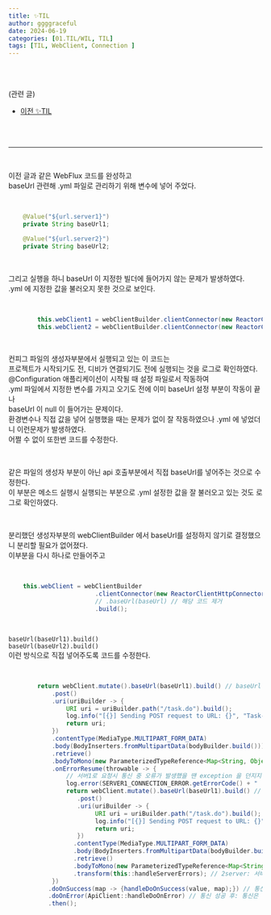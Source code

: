 ```yaml
---
title: ✨TIL
author: ggggraceful
date: 2024-06-19
categories: [01.TIL/WIL, TIL]
tags: [TIL, WebClient, Connection ]
---
```


<br/>
<br/>

(관련 글)
- [이전 ✨TIL](https://ggggraceful.github.io/posts/til-20240619/)

<br/>
<br/>

---

<br/>

이전 글과 같은 WebFlux 코드를 완성하고  
baseUrl 관련해 .yml 파일로 관리하기 위해 변수에 넣어 주었다.  

<br/>

```java
	@Value("${url.server1}")
	private String baseUrl1;

	@Value("${url.server2}")
	private String baseUrl2;
```

<br/>

그리고 실행을 하니 baseUrl 이 지정한 빌더에 들어가지 않는 문제가 발생하였다.  
.yml 에 지정한 값을 불러오지 못한 것으로 보인다.  

<br/>

```java
        this.webClient1 = webClientBuilder.clientConnector(new ReactorClientHttpConnector(httpClient)).baseUrl(baseUrl1).build();
        this.webClient2 = webClientBuilder.clientConnector(new ReactorClientHttpConnector(httpClient)).baseUrl(baseUrl2).build();
```
<br/>

컨피그 파일의 생성자부분에서 실행되고 있는 이 코드는  
프로젝트가 시작되기도 전, 디비가 연결되기도 전에 실행되는 것을 로그로 확인하였다.  
@Configuration 애플리케이션이 시작될 때 설정 파일로서 작동하여  
.yml 파일에서 지정한 변수를 가지고 오기도 전에 이미 baseUrl 설정 부분이 작동이 끝나  
baseUrl 이 null 이 들어가는 문제이다.  
환경변수나 직접 값을 넣어 실행했을 때는 문제가 없이 잘 작동하였으나 .yml 에 넣었더니 이런문제가 발생하였다.  
어쩔 수 없이 또한번 코드를 수정한다.  

<br/>

같은 파일의 생성자 부분이 아닌 api 호출부분에서 직접 baseUrl를 넣어주는 것으로 수정한다.   
이 부분은 메소드 실행시 실행되는 부분으로 .yml 설정한 값을 잘 불러오고 있는 것도 로그로 확인하였다.  

<br/>

분리했던 생성자부분의 webClientBuilder 에서 baseUrl를 설정하지 않기로 결정했으니 분리할 필요가 없어졌다.  
이부분을 다시 하나로 만들어주고  

<br/>

```java
    this.webClient = webClientBuilder
                        .clientConnector(new ReactorClientHttpConnector(httpClient))
                        // .baseUrl(baseUrl) // 해당 코드 제거
                        .build();
```

<br/>

`baseUrl(baseUrl1).build()`  
`baseUrl(baseUrl2).build()`  
이런 방식으로 직접 넣어주도록 코드를 수정한다.  


<br/>

```java
        return webClient.mutate().baseUrl(baseUrl1).build() // baseUrl 설정 추가
            .post()
            .uri(uriBuilder -> {
                URI uri = uriBuilder.path("/task.do").build();
                log.info("[{}] Sending POST request to URL: {}", "Task-Server-Connection", uri);
                return uri;
            })
            .contentType(MediaType.MULTIPART_FORM_DATA)
            .body(BodyInserters.fromMultipartData(bodyBuilder.build()))  // 멀티파트 데이터를 요청데이터에 추가
            .retrieve()
            .bodyToMono(new ParameterizedTypeReference<Map<String, Object>>() {})
            .onErrorResume(throwable -> {
                // 서버1로 요청시 통신 중 오류가 발생했을 땐 exception 을 던지지 않고, 같은 과정으로 서버2로 요청을 재시도 한다.
                log.error(SERVER1_CONNECTION_ERROR.getErrorCode() + " :: "+ SERVER1_CONNECTION_ERROR.getErrorMsg());
                return webClient.mutate().baseUrl(baseUrl1).build() // baseUrl 설정 추가
                   .post()
                   .uri(uriBuilder -> {
                        URI uri = uriBuilder.path("/task.do").build();
                        log.info("[{}] Sending POST request to URL: {}", "Task-Server-Connection", uri);
                        return uri;
                   })
                  .contentType(MediaType.MULTIPART_FORM_DATA)
                  .body(BodyInserters.fromMultipartData(bodyBuilder.build()))
                  .retrieve()
                  .bodyToMono(new ParameterizedTypeReference<Map<String, Object>>() {})
                  .transform(this::handleServerErrors); // 2server: 서버2로 재요청도 실패했을 경우의 에러 처리 로직
            })
           .doOnSuccess(map -> {handleDoOnSuccess(value, map);}) // 통신 성공 후: 성공시 처리되는 로직
           .doOnError(ApiClient::handleDoOnError) // 통신 성공 후: 통신은 성공했으나 처리중의 오류 처리 로직
           .then();
```

<br/>
<br/>






